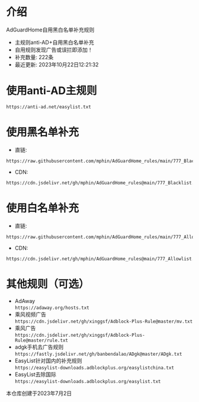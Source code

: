 # 介绍
AdGuardHome自用黑白名单补充规则  
* 主规则anti-AD+自用黑白名单补充
* 自用规则发现广告或误拦即添加！
* 补充数量: 222条
* 最近更新: 2023年10月22日12:21:32

# 使用anti-AD主规则     
```
https://anti-ad.net/easylist.txt
```
# 使用黑名单补充
* 直链:  
```
https://raw.githubusercontent.com/mphin/AdGuardHome_rules/main/777_Blacklist.txt
```
* CDN:  
```
https://cdn.jsdelivr.net/gh/mphin/AdGuardHome_rules@main/777_Blacklist.txt
```
# 使用白名单补充 
* 直链:  
```
https://raw.githubusercontent.com/mphin/AdGuardHome_rules/main/777_Allowlist.txt
```
* CDN:  
```
https://cdn.jsdelivr.net/gh/mphin/AdGuardHome_rules@main/777_Allowlist.txt
```  



# 其他规则（可选）   
* AdAway  
`https://adaway.org/hosts.txt`  
* 乘风视频广告  
`https://cdn.jsdelivr.net/gh/xinggsf/Adblock-Plus-Rule@master/mv.txt`
* 乘风广告  
`https://cdn.jsdelivr.net/gh/xinggsf/Adblock-Plus-Rule@master/rule.txt`  
* adgk手机去广告规则  
`https://fastly.jsdelivr.net/gh/banbendalao/ADgk@master/ADgk.txt`  
* EasyList针对国内的补充规则  
`https://easylist-downloads.adblockplus.org/easylistchina.txt`  
* EasyList去除国际  
`https://easylist-downloads.adblockplus.org/easylist.txt`  




        
本仓库创建于2023年7月2日
